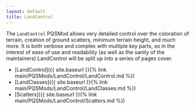 ```yaml
---
layout: default
title: LandControl
---
```


The `LandControl` PQSMod allows very detailed control over the coloration of terrain, creation of ground scatters, minimum terrain height, and much more.
It is both verbose and complex with multiple key parts, so in the interest of ease of use and readability (as well as the sanity of the maintainers) LandControl will be split up into a series of pages cover.

* [LandControl]({{ site.baseurl }}{% link main/PQSMods/LandControl/LandControl.md %})
* [LandClasses]({{ site.baseurl }}{% link main/PQSMods/LandControl/LandClasses.md %})
* [Scatters]({{ site.baseurl }}{% link main/PQSMods/LandControl/Scatters.md %})
